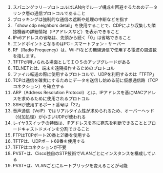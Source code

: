 1. スパニングツリープロトコルはLAN内でループ構成を回避するためのデータリンク層の通信プロトコルであること
2. ブロッキングは強制的な通信の遮断や処理の中断などを指す
3. 「show cdp neighbors detail」を使用することで、CDPにより収集した隣接機器の詳細情報（IPアドレスなど）を表示できること
4. IPv6アドレスの省略は、先頭から続く「0」は省略できること
5. エンドポイントとなるのはPC・スマートフォン・サーバー
6. RF（Radio Frequency）は、Wi-Fiなどの無線通信で使用する電波の周波数を指します。
7. TFTPが用いられる場面としてＩＯＳのアップグレードがある
8. TELNETとは、端末を遠隔操作するためのプロトコル
9. ファイル転送の際に使用するプロトコルで、UDPを利用するのは「TFTP」
10. TCPは通信を確実にするためにデータを送信し始める前に仮想通信路（TCPコネクション）を確立する 
11. ARP（Address Resolution Protocol）とは、IPアドレスを基にMACアドレスを求めるために使用されるプロトコル
12. SSHが使用するポート番号は「22」
13. 音声通信（VoIP）ではリアルタイム性が求められるため、オーバーヘッド（付加処理）が小さいUDPが使われる
14. レイヤ3スイッチの特徴は、IPアドレスを基に宛先を判断できることとブロードキャストドメインを分割できること
15. FTPはTCPポート20番と21番を使用する
16. TFTPは、UDPポート69番を使用する
17. TFTPはコネクションが不要
18. PVST+は、Cisco独自のSTP技術でVLANごとにインスタンスを構成している
19. PVST+は、VLANごとにルートブリッジを変えることが可能


